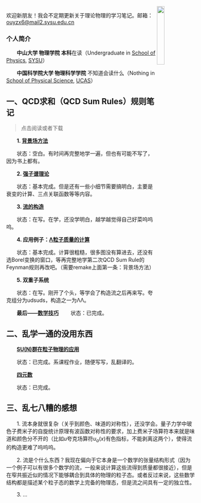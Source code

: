 [^_^]: # 帮助网站https://docs.github.com/cn/get-started/writing-on-github/getting-started-with-writing-and-formatting-on-github/basic-writing-and-formatting-syntax

<img src="https://img1.baidu.com/it/u=182856406,3965187150&fm=253&fmt=auto&app=138&f=JPEG?w=500&h=533" width = 20% height = 20% div align=right />

欢迎新朋友！我会不定期更新关于理论物理的学习笔记。邮箱：ouyzx6@mail2.sysu.edu.cn

### 个人简介

&emsp;&emsp;**中山大学 物理学院 本科**在读（Undergraduate in [School of Physics](https://spe.sysu.edu.cn/), [SYSU](https://www.sysu.edu.cn/)）

&emsp;&emsp;**中国科学院大学 物理科学学院** 不知道会读什么（Nothing in [School of Physical Science](https://physics.ucas.edu.cn/), [UCAS](https://www.ucas.ac.cn/)）

## 一、QCD求和（QCD Sum Rules）规则笔记

>点击阅读或者下载
  
&emsp;&emsp;**1. [背景场方法](https://github.com/OuYangZiXi/OuYangZiXi.github.io/blob/main/QCDSumRulesNotes/%E8%83%8C%E6%99%AF%E5%9C%BA%E6%96%B9%E6%B3%95.pdf)**

&emsp;&emsp;状态：空白。有时间再完整地学一遍，但也有可能不写了，因为书上都有。


&emsp;&emsp;**2. [强子谱理论](https://github.com/OuYangZiXi/OuYangZiXi.github.io/blob/main/QCDSumRulesNotes/%E5%BC%BA%E5%AD%90%E8%B0%B1%E7%90%86%E8%AE%BA.pdf)**

&emsp;&emsp;状态：基本完成。但是还有一些小细节需要搞明白，主要是衰变的计算、三点关联函数等等内容。


&emsp;&emsp;**3. [流的构造](https://github.com/OuYangZiXi/OuYangZiXi.github.io/blob/main/QCDSumRulesNotes/%E6%B5%81%E7%9A%84%E6%9E%84%E9%80%A0.pdf)**

&emsp;&emsp;状态：在写。在学，还没学明白，越学越觉得自己好菜呜呜呜。


&emsp;&emsp;**4. 应用例子：[Λ粒子质量的计算](https://github.com/OuYangZiXi/OuYangZiXi.github.io/blob/main/QCDSumRulesNotes/Lambda%E7%B2%92%E5%AD%90%E8%B4%A8%E9%87%8F%E8%AE%A1%E7%AE%97.pdf)**

&emsp;&emsp;状态：基本完成。计算很粗糙，很多图没有算进去，还没有选Borel变换的窗口，等再完整地学第二次QCD Sum Rule的Feynman规则再改吧。（需要remake上面第一条：背景场方法）


&emsp;&emsp;**5. 双重子系统**

&emsp;&emsp;状态：在写。刚开了个头，等学会了构造流之后再来写。夸克组分为udsuds，构造之一为ΛΛ。


&emsp;&emsp;**最后——[数学技巧](https://github.com/OuYangZiXi/OuYangZiXi.github.io/blob/main/QCDSumRulesNotes/%E6%95%B0%E5%AD%A6%E6%8A%80%E5%B7%A7.pdf)**
&emsp;&emsp;状态：已完成。
  
  
## 二、乱学一通的没用东西

&emsp;&emsp;**[SU(N)群在粒子物理的应用](https://github.com/OuYangZiXi/OuYangZiXi.github.io/blob/main/QCDSumRulesNotes/A_Review_of_SU(N)_Group.pdf)**

&emsp;&emsp;状态：已完成。系课程作业，随便写写，乱翻译的。

&emsp;&emsp;**[四元数](https://github.com/OuYangZiXi/OuYangZiXi.github.io/blob/main/QCDSumRulesNotes/%E5%9B%9B%E5%85%83%E6%95%B0.pdf)**

&emsp;&emsp;状态：已完成。


## 三、乱七八糟的感想

&emsp;&emsp;1. 流本身就很复杂（关乎到颜色、味道的对称性），还没学会。量子力学中玻色子费米子的自旋统计原理有波函数对称性的要求，加上费米子场算符本来就是味道和颜色分不开的（比如$u$夸克场算符$u_a(x)$有色指标，不能剥离这两个），使得流的构造更难了呜呜呜。

&emsp;&emsp;2. 流是个什么东西？我现在偏向于它本身是一个数学的张量结构形式（因为一个例子可以有很多个数学的流，一般来说计算这些流得到质量都很接近），但是在窄共振近似的情况下能够耦合到具体的物理的粒子态。或者反过来说，这些数学结构都是描述某个粒子态的数学上完备的物理态，但是流之间具有一定的独立性。

&emsp;&emsp;3. ...
